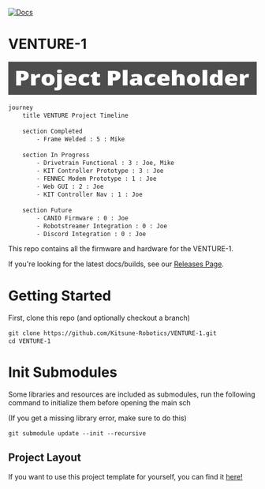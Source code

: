 [![Docs](https://github.com/Kitsune-Robotics/VENTURE-1/actions/workflows/docs_workflow.yml/badge.svg)](https://github.com/Kitsune-Robotics/VENTURE-1/actions/workflows/docs_workflow.yml)


# VENTURE-1

![Banner](Static/Banner.png)

```mermaid
journey
    title VENTURE Project Timeline

    section Completed
        - Frame Welded : 5 : Mike

    section In Progress
        - Drivetrain Functional : 3 : Joe, Mike
        - KIT Controller Prototype : 3 : Joe
        - FENNEC Modem Prototype : 1 : Joe
        - Web GUI : 2 : Joe
        - KIT Controller Nav : 1 : Joe

    section Future
        - CANIO Firmware : 0 : Joe
        - Robotstreamer Integration : 0 : Joe
        - Discord Integration : 0 : Joe

```

This repo contains all the firmware and hardware for the VENTURE-1.

If you're looking for the latest docs/builds, see our [Releases Page](https://github.com/Kitsune-Robotics/VENTURE-1/releases).

# Getting Started

First, clone this repo (and optionally checkout a branch)

```shell
git clone https://github.com/Kitsune-Robotics/VENTURE-1.git
cd VENTURE-1
```

# Init Submodules

Some libraries and resources are included as submodules, run the following
command to initialize them before opening the main sch

(If you get a missing library error, make sure to do this)

```shell
git submodule update --init --recursive
```


## Project Layout

If you want to use this project template for yourself, you can find it [here!](https://github.com/KenwoodFox/Project-Template)
